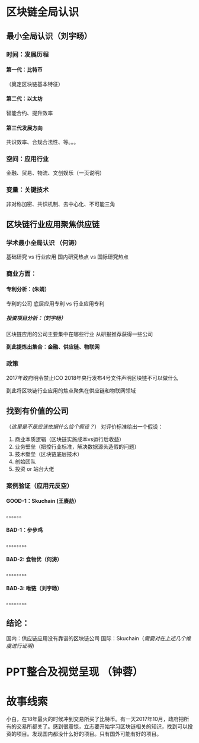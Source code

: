 # 区块链全局认识

## 最小全局认识（刘宇旸）

### 时间：发展历程

#### 第一代：比特币

（奠定区块链基本特征）

#### 第二代：以太坊

智能合约、提升效率

#### 第三代发展方向

共识效率、合规合法性、等。。。

### 空间：应用行业

金融、贸易、物流、文创娱乐（一页说明）

### 变量：关键技术

非对称加密、共识机制、去中心化、不可能三角

## 区块链行业应用聚焦供应链

### 学术最小全局认识 （何涛）

基础研究 vs 行业应用
国内研究热点 vs 国际研究热点

### 商业方面：
#### 专利分析：(朱婧）
专利的公司
底层应用专利 vs 行业应用专利

##### 投资项目分析：（刘宇旸）

区块链应用的公司主要集中在哪些行业
从研报推荐获得一些公司

**到此提炼出集合：金融、供应链、物联网**

### 政策
2017年政府明令禁止ICO
2018年央行发布4号文件声明区块链不可以做什么

到此将区块链行业应用的焦点聚焦在供应链和物联网领域


## 找到有价值的公司
（*这里是不是应该依据什么给个假设？*）
对评价标准给出一个假设：

1. 商业本质逻辑（区块链实施成本vs运行后收益）
2. 业务壁垒（把控行业标准，解决数据源头造假的问题）
3. 技术壁垒（区块链底层技术）
4. 创始团队
5. 投资 or 站台大佬

### 案例验证（应用元反空）

#### GOOD-1：Skuchain (王赓劼）
。。。。。。
#### BAD-1：步步鸡
。。。。。。。。
#### BAD-2: 食物优（何涛）
。。。。。。。。
#### BAD-3: 唯链（刘宇旸）
。。。。。。。。

## 结论：
国内：供应链应用没有靠谱的区块链公司
国际：Skuchain（*需要对在上述几个维度进行证明*）

# PPT整合及视觉呈现 （钟蓉）

# 故事线索
小白，在18年最火的时候冲到交易所买了比特币。有一天2017年10月，政府把所有的交易所都关了。感到很震惊，立志要开始学习区块链相关的知识，找到可以投资的项目。发现国内都没什么好的项目。只有国外可能有好的项目。





